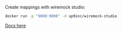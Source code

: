 Create mappings with wiremock studio:

```sh
docker run -p "9000:9000" -d up9inc/wiremock-studio
```

[Docs here](https://wiremock.org/docks)
